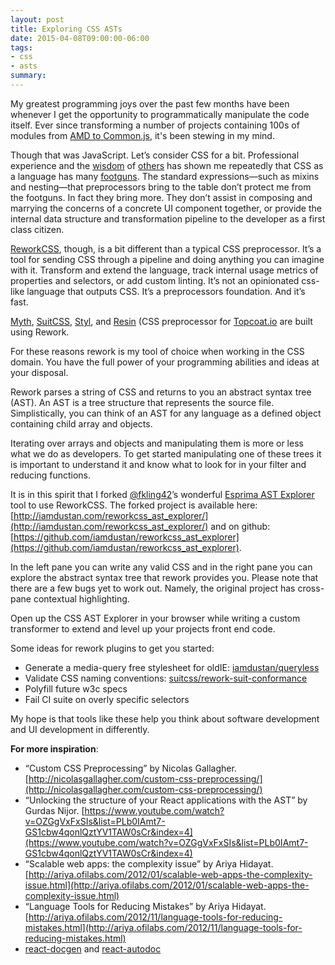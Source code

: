 ```yaml
---
layout: post
title: Exploring CSS ASTs
date: 2015-04-08T09:00:00-06:00
tags:
- css
- asts
summary:
---
```


My greatest programming joys over the past few months have been whenever I get
the opportunity to programmatically manipulate the code itself. Ever since
transforming a number of projects containing 100s of modules from [AMD to
Common.js](http://skookum.com/blog/converting-a-project-from-amd-to-cjs-with-recast/),
it's been stewing in my mind.

Though that was JavaScript. Let’s consider CSS for a bit. Professional
experience and the [wisdom](https://speakerdeck.com/vjeux/react-css-in-js) of
[others](http://nicolasgallagher.com/about-html-semantics-front-end-architecture/)
has shown me repeatedly that CSS as a language has many [footguns](https://en.bem.info/method/#origins-of-the-bem-methodology).
The standard expressions—such as mixins and nesting—that preprocessors bring to
the table don’t protect me from the footguns. In fact they bring more. They
don’t assist in composing and marrying the concerns of a concrete UI component
together, or provide the internal data structure and transformation pipeline to
the developer as a first class citizen.

[ReworkCSS](https://github.com/reworkcss/rework), though, is a bit different
than a typical CSS preprocessor. It’s a tool for sending CSS through a pipeline
and doing anything you can imagine with it. Transform and extend the language,
track internal usage metrics of properties and selectors, or add custom linting.
It’s not an opinionated css-like language that outputs CSS. It’s a preprocessors
foundation. And it’s fast.

[Myth](http://www.myth.io/), [SuitCSS](https://github.com/suitcss/preprocessor),
[Styl](https://github.com/tj/styl), and [Resin](https://github.com/topcoat/resin)
(CSS preprocessor for [Topcoat.io](http://topcoat.io) are built using Rework.

For these reasons rework is my tool of choice when working in the CSS domain.
You have the full power of your programming abilities and ideas at your disposal.

Rework parses a string of CSS and returns to you an abstract syntax tree (AST).
An AST is a tree structure that represents the source file. Simplistically, you
can think of an AST for any language as a defined object containing child array
and objects.

Iterating over arrays and objects and manipulating them is more or less what we
do as developers. To get started manipulating one of these trees it is important
to understand it and know what to look for in your filter and reducing
functions.

It is in this spirit that I forked [@fkling42](https://twitter.com/fkling42)’s
wonderful [Esprima AST Explorer](http://felix-kling.de/esprima_ast_explorer/)
tool to use ReworkCSS. The forked project is available here:
[http://iamdustan.com/reworkcss_ast_explorer/](http://iamdustan.com/reworkcss_ast_explorer/)
and on github:
[https://github.com/iamdustan/reworkcss_ast_explorer](https://github.com/iamdustan/reworkcss_ast_explorer).

In the left pane you can write any valid CSS and in the right pane you can
explore the abstract syntax tree that rework provides you. Please note that
there are a few bugs yet to work out. Namely, the original project has cross-
pane contextual highlighting.

Open up the CSS AST Explorer in your browser while writing a custom transformer
to extend and level up your projects front end code.

Some ideas for rework plugins to get you started:

* Generate a media-query free stylesheet for oldIE: [iamdustan/queryless](https://github.com/iamdustan/queryless)
* Validate CSS naming conventions: [suitcss/rework-suit-conformance](https://github.com/suitcss/rework-suit-conformance)
* Polyfill future w3c specs
* Fail CI suite on overly specific selectors

My hope is that tools like these help you think about software development and
UI development in differently.

**For more inspiration**:

* “Custom CSS Preprocessing” by Nicolas Gallagher. [http://nicolasgallagher.com/custom-css-preprocessing/](http://nicolasgallagher.com/custom-css-preprocessing/)
* “Unlocking the structure of your React applications with the AST” by Gurdas Nijor. [https://www.youtube.com/watch?v=OZGgVxFxSIs&list=PLb0IAmt7-GS1cbw4qonlQztYV1TAW0sCr&index=4](https://www.youtube.com/watch?v=OZGgVxFxSIs&list=PLb0IAmt7-GS1cbw4qonlQztYV1TAW0sCr&index=4)
* “Scalable web apps: the complexity issue” by Ariya Hidayat.  [http://ariya.ofilabs.com/2012/01/scalable-web-apps-the-complexity-issue.html](http://ariya.ofilabs.com/2012/01/scalable-web-apps-the-complexity-issue.html)
* “Language Tools for Reducing Mistakes” by Ariya Hidayat.  [http://ariya.ofilabs.com/2012/11/language-tools-for-reducing-mistakes.html](http://ariya.ofilabs.com/2012/11/language-tools-for-reducing-mistakes.html)
* [react-docgen](https://github.com/reactjs/react-docgen) and [react-autodoc](https://github.com/Skookum/react-autodoc)

